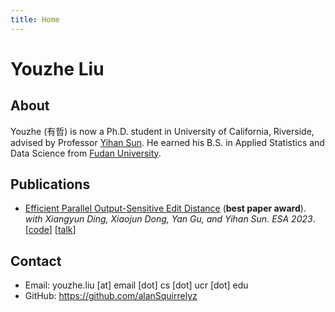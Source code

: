 ```yaml
---
title: Home
---
```

<h1 class="title">Youzhe Liu</h1>

## About

Youzhe (有哲) is now a Ph.D. student in University of California, Riverside, advised by Professor [Yihan Sun](https://www.cs.ucr.edu/~yihans/). He earned his B.S. in Applied Statistics and Data Science from [Fudan University](https://www.fudan.edu.cn/en/).

## Publications

* [Efficient Parallel Output-Sensitive Edit Distance](https://www.cs.ucr.edu/~yihans/papers/2023/ESA23/edit-distance.pdf) (**best paper award**). *with Xiangyun Ding, Xiaojun Dong, Yan Gu, and Yihan Sun. *ESA 2023**. [[code](https://github.com/ucrparlay/Edit-Distance)] [[talk](https://drive.google.com/file/d/1-cgW8-c2MJ1ppC20bLyRS0M8KFjACZRX/view?usp=drive_link)]

## Contact

- Email: youzhe.liu [at] email [dot] cs [dot] ucr [dot] edu
- GitHub: https://github.com/alanSquirrelyz
